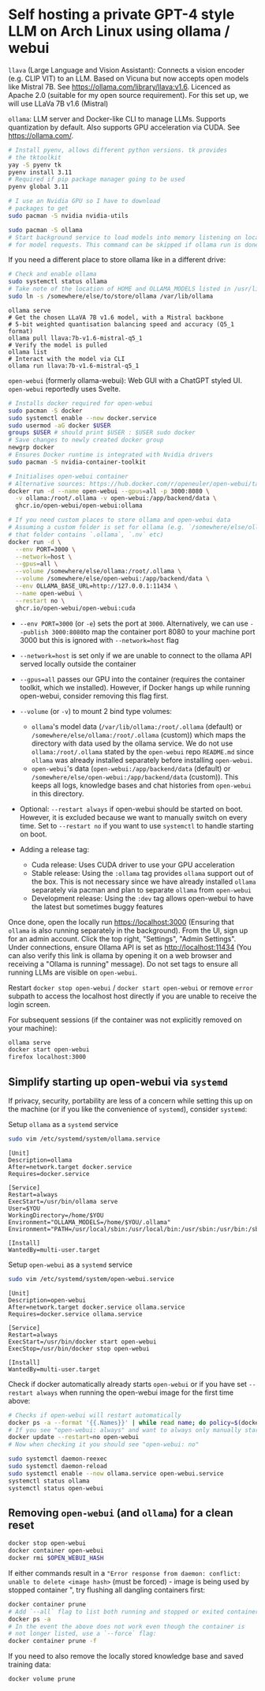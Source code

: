 # Self hosting a private GPT-4 style LLM on Arch Linux using ollama / webui

`llava` (Large Language and Vision Assistant): Connects a vision encoder (e.g. CLIP VIT) to an LLM. Based on Vicuna but now accepts open models like Mistral 7B. See <https://ollama.com/library/llava:v1.6>. Licenced as Apache 2.0 (suitable for my open source requirement). For this set up, we will use LLaVa 7B v1.6 (Mistral)

`ollama`: LLM server and Docker-like CLI to manage LLMs. Supports quantization by default. Also supports GPU acceleration via CUDA. See <https://ollama.com/>. 

```sh
# Install pyenv, allows different python versions. tk provides
# the tktoolkit
yay -S pyenv tk
pyenv install 3.11
# Required if pip package manager going to be used
pyenv global 3.11

# I use an Nvidia GPU so I have to download
# packages to get
sudo pacman -S nvidia nvidia-utils

sudo pacman -S ollama
# Start background service to load models into memory listening on localhost:11434
# for model requests. This command can be skipped if ollama run is done already
```

If you need a different place to store ollama like in a different drive:
```sh
# Check and enable ollama
sudo systemctl status ollama
# Take note of the location of HOME and OLLAMA_MODELS listed in /usr/lib/systemd/system/ollama.service. It should be /var/lib/ollama by default
sudo ln -s /somewhere/else/to/store/ollama /var/lib/ollama
```

```
ollama serve
# Get the chosen LLaVA 7B v1.6 model, with a Mistral backbone
# 5-bit weighted quantisation balancing speed and accuracy (Q5_1 format)
ollama pull llava:7b-v1.6-mistral-q5_1
# Verify the model is pulled
ollama list
# Interact with the model via CLI
ollama run llava:7b-v1.6-mistral-q5_1
```

`open-webui` (formerly ollama-webui): Web GUI with a ChatGPT styled UI. `open-webui` reportedly uses Svelte.

```sh
# Installs docker required for open-webui
sudo pacman -S docker
sudo systemctl enable --now docker.service
sudo usermod -aG docker $USER
groups $USER # should print $USER : $USER sudo docker
# Save changes to newly created docker group
newgrp docker
# Ensures Docker runtime is integrated with Nvidia drivers
sudo pacman -S nvidia-container-toolkit

# Initialises open-webui container
# Alternative sources: https://hub.docker.com/r/openeuler/open-webui/tags
docker run -d --name open-webui --gpus=all -p 3000:8080 \
  -v ollama:/root/.ollama -v open-webui:/app/backend/data \
  ghcr.io/open-webui/open-webui:ollama

# If you need custom places to store ollama and open-webui data
# Assuming a custom folder is set for ollama (e.g. `/somewhere/else/ollama` where
# that folder contains `.ollama`, `.nv` etc)
docker run -d \
  --env PORT=3000 \
  --network=host \
  --gpus=all \
  --volume /somewhere/else/ollama:/root/.ollama \
  --volume /somewhere/else/open-webui:/app/backend/data \
  --env OLLAMA_BASE_URL=http://127.0.0.1:11434 \
  --name open-webui \
  --restart no \
  ghcr.io/open-webui/open-webui:cuda

```

- `--env PORT=3000` (or `-e`) sets the port at `3000`. Alternatively, we can use `--publish 3000:8080`to map the container port 8080 to your machine port 3000 but this is ignored with `--network=host` flag
- `--network=host` is set only if we are unable to connect to the ollama API served locally outside the container
- `--gpus=all` passes our GPU into the container (requires the container toolkit, which we installed). However, if Docker hangs up while running open-webui, consider removing
this flag first.  
- `--volume` (or `-v`) to mount 2 bind type volumes:
  - `ollama`'s model data (`/var/lib/ollama:/root/.ollama` (default) or `/somewhere/else/ollama:/root/.ollama` (custom)) which maps the directory with data used by the ollama service. We do not use `ollama:/root/.ollama` stated by the `open-webui` repo `README.md` since `ollama` was already installed separately before installing `open-webui`.
  - `open-webui`'s data (`open-webui:/app/backend/data` (default) or `/somewhere/else/open-webui:/app/backend/data` (custom)). This keeps all logs, knowledge bases and chat histories from `open-webui` in this directory.

- Optional: `--restart always` if open-webui should be started on boot. However, it is excluded because we want to manually switch on every time. Set to `--restart no` if you want to use `systemctl` to handle starting on boot.
- Adding a release tag:
  - Cuda release: Uses CUDA driver to use your GPU acceleration
  - Stable release: Using the `:ollama` tag provides `ollama` support out of the box. This is not necessary since we have already installed `ollama` separately via pacman and plan to separate `ollama` from `open-webui`
  - Development release: Using the `:dev` tag allows open-webui to have the latest but sometimes buggy features

Once done, open the locally run <https://localhost:3000> (Ensuring that `ollama` is also running separately in the background). From the UI, sign up for an admin account. Click the top right, "Settings", "Admin Settings". Under connections, ensure Ollama API is set as <http://localhost:11434> (You can also verify this link is ollama by opening it on a web browser and receiving a "Ollama is running" message). Do not set tags to ensure all running LLMs are visible on `open-webui`.

Restart `docker stop open-webui` / `docker start open-webui` or remove `error` subpath to access the localhost host directly if you are unable to receive the login screen.

For subsequent sessions (if the container was not explicitly removed on your machine):

```sh
ollama serve
docker start open-webui
firefox localhost:3000
```

## Simplify starting up open-webui via `systemd`

If privacy, security, portability are less of a concern while setting this up on the machine (or if you like the convenience of `systemd`), consider `systemd`:

Setup `ollama` as a `systemd` service

```sh
sudo vim /etc/systemd/system/ollama.service
```

```vim
[Unit]
Description=ollama
After=network.target docker.service
Requires=docker.service

[Service]
Restart=always
ExecStart=/usr/bin/ollama serve
User=$YOU
WorkingDirectory=/home/$YOU
Environment="OLLAMA_MODELS=/home/$YOU/.ollama"
Environment="PATH=/usr/local/sbin:/usr/local/bin:/usr/sbin:/usr/bin:/sbin:/bin"

[Install]
WantedBy=multi-user.target
```

Setup `open-webui` as a `systemd` service

```sh
sudo vim /etc/systemd/system/open-webui.service
```

```vim
[Unit]
Description=open-webui
After=network.target docker.service ollama.service
Requires=docker.service ollama.service

[Service]
Restart=always
ExecStart=/usr/bin/docker start open-webui
ExecStop=/usr/bin/docker stop open-webui

[Install]
WantedBy=multi-user.target
```

Check if docker automatically already starts `open-webui` or if you have set `--restart always` when running the open-webui image for the first time above:

```sh
# Checks if open-webui will restart automatically
docker ps -a --format '{{.Names}}' | while read name; do policy=$(docker inspect -f '{{.HostConfig.RestartPolicy.Name}}' "$name"); echo "$name: $policy"; done
# If you see "open-webui: always" and want to always only manually start docker or leave it to `systemctl`:
docker update --restart=no open-webui
# Now when checking it you should see "open-webui: no"
```

```sh
sudo systemctl daemon-reexec
sudo systemctl daemon-reload
sudo systemctl enable --now ollama.service open-webui.service
systemctl status ollama
systemctl status open-webui
```

## Removing `open-webui` (and `ollama`) for a clean reset

```sh
docker stop open-webui
docker container open-webui
docker rmi $OPEN_WEBUI_HASH
```
If either commands result in a `"Error response from daemon: conflict: unable to delete <image hash>` (must be forced) - image is being used by stopped container <container hash>", try flushing all dangling containers first:
```sh
docker container prune
# Add `--all` flag to list both running and stopped or exited containers
docker ps -a
# In the event the above does not work even though the container is
# not longer listed, use a `--force` flag:
docker container prune -f
```

If you need to also remove the locally stored knowledge base and saved training data:
```sh
docker volume prune
```